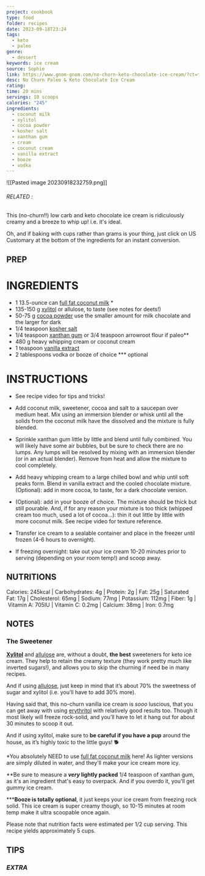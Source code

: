 ```yaml
---
project: cookbook
type: food
folder: recipes
date: 2023-09-18T23:24
tags:
  - keto
  - paleo
genre:
  - dessert
keywords: ice cream
source: Sophie
link: https://www.gnom-gnom.com/no-churn-keto-chocolate-ice-cream/?ct=t(KetoSummer_14_07_2018)
desc: No Churn Paleo & Keto Chocolate Ice Cream
rating: 
time: 20 mins
servings: 10 scoops
calories: "245"
ingredients:
  - coconut milk
  - xylitol
  - cocoa powder
  - kosher salt
  - xanthan gum
  - cream
  - coconut cream
  - vanilla extract
  - booze
  - vodka
---
```


![[Pasted image 20230918232759.png]]
###### *RELATED* : 

This (no-churn!!) low carb and keto chocolate ice cream is ridiculously creamy and a breeze to whip up! i.e. it's ideal.

Oh, and if baking with cups rather than grams is your thing, just click on US Customary at the bottom of the ingredients for an instant conversion.
## PREP


# INGREDIENTS

- 1 13.5-ounce can [full fat coconut milk](https://amzn.to/2IG1URJ) *
- 135-150 g [xylitol](https://amzn.to/2OvrMTy) or allulose, to taste (see notes for deets!)
- 50-75 g [cocoa powder](http://amzn.to/2xydo3V) use the smaller amount for milk chocolate and the larger for dark
- 1/4 teaspoon [kosher salt](https://amzn.to/2uM2LxM)
- 1/4 teaspoon [xanthan gum](https://amzn.to/2uKe4GF) or 3/4 teaspoon arrowroot flour if paleo**
- 480 g heavy whipping cream or coconut cream
- 1 teaspoon [vanilla extract](http://amzn.to/2gVTsV4)
- 2 tablespoons vodka or booze of choice *** optional



# INSTRUCTIONS

- See recipe video for tips and tricks! 
    
- Add coconut milk, sweetener, cocoa and salt to a saucepan over medium heat. Mix using an immersion blender or whisk until all the solids from the coconut milk have the dissolved and the mixture is fully blended. 
    
- Sprinkle xanthan gum little by little and blend until fully combined. You will likely have some air bubbles, but be sure to check there are no lumps. Any lumps will be resolved by mixing with an immersion blender (or in an actual blender). Remove from heat and allow the mixture to cool completely. 
    
- Add heavy whipping cream to a large chilled bowl and whip until soft peaks form. Blend in vanilla extract and the cooled chocolate mixture. (Optional): add in more cocoa, to taste, for a dark chocolate version. 
    
- (Optional): add in your booze of choice. The mixture should be thick but still pourable. And, if for any reason your mixture is too thick (whipped cream too much, used a lot of cocoa...): thin it out little by little with more coconut milk. See recipe video for texture reference.  
    
- Transfer ice cream to a sealable container and place in the freezer until frozen (4-6 hours to overnight). 
    
- If freezing overnight: take out your ice cream 10-20 minutes prior to serving (depending on your room temp!) and scoop away.


## NUTRITIONS

Calories: 245kcal | Carbohydrates: 4g | Protein: 2g | Fat: 25g | Saturated Fat: 17g | Cholesterol: 65mg | Sodium: 77mg | Potassium: 112mg | Fiber: 1g | Vitamin A: 705IU | Vitamin C: 0.2mg | Calcium: 38mg | Iron: 0.7mg

## NOTES

### The Sweetener

**[Xylitol](http://amzn.to/2zdQSBb)** and [allulose](https://amzn.to/2TgGQtC) are, without a doubt, **the best** sweeteners for keto ice cream. They help to retain the creamy texture (they work pretty much like inverted sugars!), and allows you to skip the churning if need be in many recipes.

And if using [allulose](https://amzn.to/2KaXZvO), just keep in mind that it’s about 70% the sweetness of sugar and xylitol (i.e. you’ll have to add 30% more).

Having said that, this no-churn vanilla ice cream is _sooo_ luscious, that you can get away with using [erythritol](https://amzn.to/2K5TjZJ) with relatively good results too. Though it most likely will freeze rock-solid, and you’ll have to let it hang out for about 30 minutes to scoop it out.

And if using xylitol, make sure to **be careful if you have a pup** around the house, as it’s highly toxic to the little guys! 🐕 

*You absolutely NEED to use [full fat coconut milk](http://amzn.to/2x9N7Lq) here! As lighter versions are simply diluted in water, and they'll make your ice cream more icy.

**Be sure to measure a **_very_ lightly packed** 1/4 teaspoon of xanthan gum, as it's an ingredient that's easy to overpack. And if you overdo it, you'll get gummy ice cream. 

*****Booze is totally optional**, it just keeps your ice cream from freezing rock solid. This ice cream is super creamy though, so 10-15 minutes at room temp make it ultra scoopable once again. 

Please note that nutrition facts were estimated per 1/2 cup serving. This recipe yields approximately 5 cups.

## TIPS



### *EXTRA*



